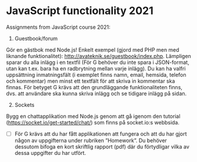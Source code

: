 # JavaScript functionality 2021
Assignments from JavaScript course 2021: 

1. Guestbook/forum

Gör en gästbok med Node.js! Enkelt exempel (gjord med PHP men med liknande
funktionalitet): http://avateknik.se/guestbook/index.php. Lämpligen sparar du alla inlägg i en
textfil (För G behöver du inte spara i JSON-format, utan kan t.ex. bara ha en radbrytning
mellan varje inlägg). Du kan ha valfri uppsättning inmatningsfält (i exemplet finns namn,
email, hemsida, telefon och kommentar) men minst ett textfält för att skriva in kommentar
ska finnas.
För betyget G krävs att den grundläggande funktionaliteten finns, dvs. att användare ska
kunna skriva inlägg och se tidigare inlägg på sidan.


2. Sockets
 
Bygg en chattapplikation med Node.js genom att gå igenom den tutorial
(https://socket.io/get-started/chat/) som finns på socket.io:s webbsida.
- [ ] För G krävs att du har fått applikationen att fungera och att du har gjort någon av uppgifterna
under rubriken ”Homework”. Du behöver dessutom bifoga en kort skriftlig
rapport (pdf) där du förtydligar vilka av dessa uppgifter du har utfört.
